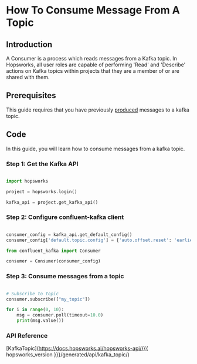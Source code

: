 # How To Consume Message From A Topic

## Introduction

A Consumer is a process which reads messages from a Kafka topic. In Hopsworks, all user roles are capable of performing 'Read' and 'Describe' actions on Kafka topics within projects that they are a member of or are shared with them.

## Prerequisites

This guide requires that you have previously [produced](produce_messages.md) messages to a kafka topic.

## Code

In this guide, you will learn how to consume messages from a kafka topic.

### Step 1: Get the Kafka API

```python

import hopsworks

project = hopsworks.login()

kafka_api = project.get_kafka_api()

```

### Step 2: Configure confluent-kafka client

```python

consumer_config = kafka_api.get_default_config()
consumer_config['default.topic.config'] = {'auto.offset.reset': 'earliest'}

from confluent_kafka import Consumer

consumer = Consumer(consumer_config)

```

### Step 3: Consume messages from a topic

```python

# Subscribe to topic
consumer.subscribe(["my_topic"])

for i in range(0, 10):
    msg = consumer.poll(timeout=10.0)
    print(msg.value())

```

### API Reference

[KafkaTopic](https://docs.hopsworks.ai/hopsworks-api/{{{ hopsworks_version }}}/generated/api/kafka_topic/)
